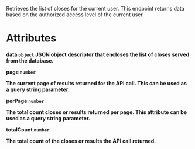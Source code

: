 Retrieves the list of closes for the current user. This endpoint returns data based on the authorized access level of the current user.

# Attributes

<strong>data<strong> `object`
JSON object descriptor that encloses the list of closes served from the database.

<strong>page </strong> `number`

The current page of results returned for the API call. This can be used as a query string parameter.

<strong>perPage </strong> `number`

The total count closes or results returned per page. This attribute can be used as a query string parameter.

<strong>totalCount </strong> `number`

The total count of the closes or results the API call returned.
